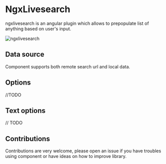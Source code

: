 # NgxLivesearch

ngxlivesearch is an angular plugin which allows to prepopulate list of anything based on user's input.

![ngxlivesearch](https://user-images.githubusercontent.com/6073745/36353212-00595980-14dd-11e8-8530-d1af260de4af.jpg)


## Data source

Component supports both remote search url and local data.

## Options

//TODO

## Text options

// TODO

## Contributions

Contributions are very welcome, please open an issue if you have troubles using component or have ideas on how to improve library.
